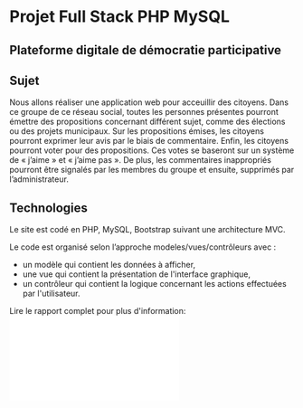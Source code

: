 # Projet Full Stack PHP MySQL
## Plateforme digitale de démocratie participative 

## Sujet
Nous allons réaliser une application web pour acceuillir des citoyens. Dans ce groupe de ce réseau social, toutes les personnes présentes pourront émettre des propositions concernant différent sujet, comme des élections ou des projets municipaux. Sur les propositions émises, les citoyens pourront exprimer leur avis par le biais de commentaire. 
Enfin, les citoyens pourront voter pour des propositions. Ces votes se baseront sur un système de « j’aime » et « j’aime pas ». 
De plus, les commentaires inappropriés pourront être signalés par les membres du groupe et ensuite, supprimés par l’administrateur. 

## Technologies
Le site est codé en PHP, MySQL, Bootstrap suivant une architecture MVC.

Le code est organisé selon l’approche modeles/vues/contrôleurs avec :  
  * un modèle qui contient les données à afficher,
  * une vue qui contient la présentation de l'interface graphique,
  * un contrôleur qui contient la logique concernant les actions effectuées par l'utilisateur.

Lire le rapport complet pour plus d'information: ![Rapport complet](./Rapport-Projet-Tutoré.pdf "Rapport complet de projet")



